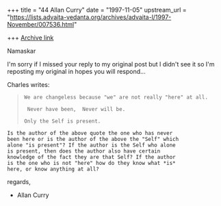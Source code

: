 +++
title = "44 Allan Curry"
date = "1997-11-05"
upstream_url = "https://lists.advaita-vedanta.org/archives/advaita-l/1997-November/007536.html"

+++
[Archive link](https://lists.advaita-vedanta.org/archives/advaita-l/1997-November/007536.html)

Namaskar

I'm sorry if I missed your reply to my original post but
I didn't see it so I'm reposting my original in hopes you
will respond...

Charles writes:

>     We are changeless because "we" are not really "here" at all.
>
>      Never have been,  Never will be.
>
>     Only the Self is present.
>
>

    Is the author of the above quote the one who has never
    been here or is the author of the above the "Self" which
    alone "is present"? If the author is the Self who alone
    is present, then does the author also have certain
    knowledge of the fact they are that Self? If the author
    is the one who is not "here" how do they know what *is*
    here, or know anything at all?


regards,

- Allan Curry

